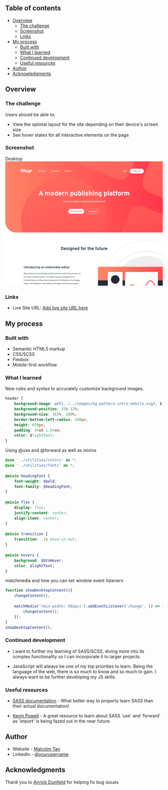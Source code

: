 ## Table of contents

- [Overview](#overview)
  - [The challenge](#the-challenge)
  - [Screenshot](#screenshot)
  - [Links](#links)
- [My process](#my-process)
  - [Built with](#built-with)
  - [What I learned](#what-i-learned)
  - [Continued development](#continued-development)
  - [Useful resources](#useful-resources)
- [Author](#author)
- [Acknowledgments](#acknowledgments)

## Overview

### The challenge

Users should be able to:

- View the optimal layout for the site depending on their device's screen size
- See hover states for all interactive elements on the page

### Screenshot

Desktop
![](./images/desktop-ss.jpg)

### Links

- Live Site URL: [Add live site URL here](https://your-live-site-url.com)

## My process

### Built with

- Semantic HTML5 markup
- CSS/SCSS
- Flexbox
- Mobile-first workflow

### What I learned

New rules and syntax to accurately customize background images.
```css
header {
    background-image: url(../../images/bg-pattern-intro-mobile.svg), $introBg;
    background-position: 35% 32%;
    background-size: 365%, 100%;
    border-bottom-left-radius: 100px;
    height: 650px;
    padding: 4rem 1.5rem;
    color: $lightText;
}
```

Using @use and @forward as well as mixins 
```scss
@use '../utilities/colors' as *;
@use '../utilities/fonts' as *;

@mixin headingFont {
    font-weight: $bold;
    font-family: $headingFont;
}

@mixin flex {
    display: flex;
    justify-content: center;
    align-items: center;
}

@mixin transition {
    transition: .3s ease-in-out;
}

@mixin hovers {
    background: $btnHover;
    color: $lightText;
}
```

matchmedia and how you can set window event listeners
```js
function showDesktopContent(){
    changeContent();

    matchMedia('(min-width: 992px)').addEventListener('change', () => {
        changeContent();
    });
}
showDesktopContent();
```

### Continued development

- I want to further my learning of SASS/SCSS, diving more into its complex functionality so I can incorporate it to larger projects.

- JavaScript will always be one of my top priorities to learn. Being the language of the web, there is so much to know and so much to gain. I always want to be further developing my JS skills.

### Useful resources

- [SASS documentation](https://sass-lang.com/documentation/) - What better way to properly learn SASS than their actual documentation!

- [Kevin Powell](https://www.youtube.com/watch?v=CR-a8upNjJ0&ab_channel=KevinPowell) - A great resource to learn about SASS 'use' and 'forward' as 'import' is being fazed out in the near future. 

## Author

- Website - [Malcolm Tan](https://www.malcolm-tan.com)
- LinkedIn - [@yourusername](www.linkedin.com/in/malcolmtan-)

## Acknowledgments

Thank you to [Airrick Dunfield](https://github.com/airrickdunfield) for helping fix bug issues


